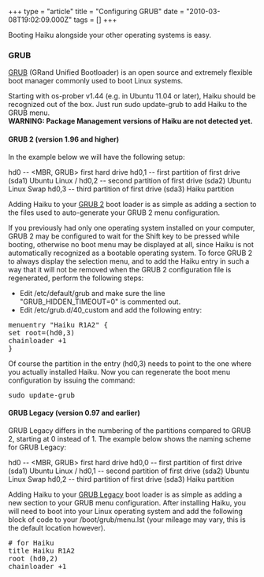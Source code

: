 +++
type = "article"
title = "Configuring GRUB"
date = "2010-03-08T19:02:09.000Z"
tags = []
+++

Booting Haiku alongside your other operating systems is easy.

<h3>GRUB</h3>
<p><a href='http://www.gnu.org/software/grub/grub.en.html' target='_BLANK'>GRUB</a> (GRand Unified Bootloader) is an open source and extremely flexible boot manager commonly used to boot Linux systems.

<div class="alert alert-info">Starting with <span class="app">os-prober v1.44</span> (e.g. in Ubuntu 11.04 or later), Haiku should be recognized out of the box. Just run <span class="cli">sudo update-grub</span> to add Haiku to the GRUB menu.<br><b>WARNING: Package Management versions of Haiku are not detected yet.</b></div><p>

<h4>GRUB 2 (version 1.96 and higher)</h4>
<p>
In the example below we will have the following setup:

hd0   -- <MBR, GRUB> first hard drive
hd0,1 -- first partition of first drive (sda1) Ubuntu Linux /
hd0,2 -- second partition of first drive (sda2) Ubuntu Linux Swap
hd0,3 -- <Haiku boot sector> third partition of first drive (sda3) Haiku partition

Adding Haiku to your <a href='http://www.gnu.org/software/grub/manual/' target='_BLANK'>GRUB 2</a> boot loader is as simple as adding a section to the files used to auto-generate your GRUB 2 menu configuration.

If you previously had only one operating system installed on your computer, GRUB 2 may be configured to wait for the Shift key to be pressed while booting, otherwise no boot menu may be displayed at all, since Haiku is not automatically recognized as a bootable operating system. To force GRUB 2 to always display the selection menu, and to add the Haiku entry in such a way that it will not be removed when the GRUB 2 configuration file is regenerated, perform the following steps:

<ul>
<li>Edit /etc/default/grub and make sure the line "GRUB_HIDDEN_TIMEOUT=0" is commented out.</li>
<li>Edit /etc/grub.d/40_custom and add the following entry:</li>
</ul>

<pre>menuentry "Haiku R1A2" {
set root=(hd0,3)
chainloader +1
}</pre>

Of course the partition in the entry (hd0,3) needs to point to the one where you actually installed Haiku. Now you can regenerate the boot menu configuration by issuing the command:

<pre>sudo update-grub</pre>
</p>

<h4>GRUB Legacy (version 0.97 and earlier)</h4>
<p>
GRUB Legacy differs in the numbering of the partitions compared to GRUB 2, starting at 0 instead of 1. The example below shows the naming scheme for GRUB Legacy:

hd0   -- <MBR, GRUB> first hard drive
hd0,0 -- first partition of first drive (sda1) Ubuntu Linux /
hd0,1 -- second partition of first drive (sda2) Ubuntu Linux Swap
hd0,2 -- <Haiku boot sector> third partition of first drive (sda3) Haiku partition

Adding Haiku to your <a href='http://www.gnu.org/software/grub/grub-legacy.en.html' target='_BLANK'>GRUB Legacy</a> boot loader is as simple as adding a new section to your GRUB menu configuration. After installing Haiku, you will need to boot into your Linux operating system and add the following block of code to your /boot/grub/menu.lst (your mileage may vary, this is the default location however).

<pre># for Haiku
title Haiku R1A2
root (hd0,2)
chainloader +1</pre>

</p>